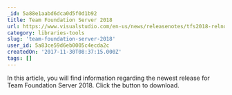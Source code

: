 ```yaml
---
_id: 5a88e1aabd6dca0d5f0d1b92
title: Team Foundation Server 2018
url: https://www.visualstudio.com/en-us/news/releasenotes/tfs2018-relnotes
category: libraries-tools
slug: 'team-foundation-server-2018'
user_id: 5a83ce59d6eb0005c4ecda2c
createdOn: '2017-11-30T08:37:15.000Z'
tags: []
---
```


In this article, you will find information regarding the newest release for Team Foundation Server 2018. Click the button to download.
